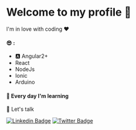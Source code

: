 # Welcome to my profile 🤩

I'm in love with coding ❤

#### 😎 : 
- 🅰️ Angular2+ 
- React
- NodeJs 
- Ionic      
- Arduino

#### 🙅 Every day I'm learning


💬 Let's talk

[![Linkedin Badge](https://img.shields.io/badge/-LinkedIn-blue?style=flat&logo=Linkedin&logoColor=white&link=https://www.linkedin.com/in/alorenacunha)](https://www.linkedin.com/in/alorenacunha)
[![Twitter Badge](https://img.shields.io/badge/-Twitter-1ca0f1?style=flat&labelColor=1ca0f1&logo=twitter&logoColor=white&link=https://twitter.com/alorenacunha)](https://twitter.com/alorenacunha)

